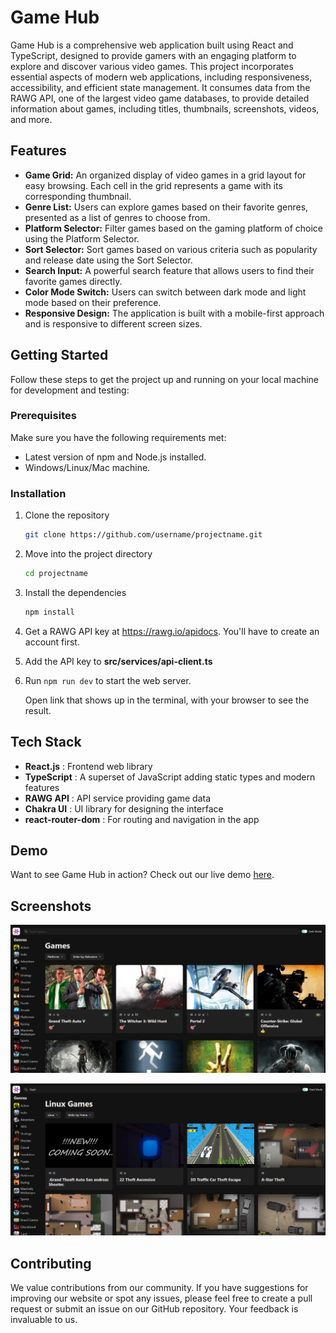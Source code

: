 # Game Hub

Game Hub is a comprehensive web application built using React and TypeScript, designed to provide gamers with an engaging platform to explore and discover various video games. This project incorporates essential aspects of modern web applications, including responsiveness, accessibility, and efficient state management. It consumes data from the RAWG API, one of the largest video game databases, to provide detailed information about games, including titles, thumbnails, screenshots, videos, and more.

## Features

- **Game Grid:** An organized display of video games in a grid layout for easy browsing. Each cell in the grid represents a game with its corresponding thumbnail.
- **Genre List:** Users can explore games based on their favorite genres, presented as a list of genres to choose from.
- **Platform Selector:** Filter games based on the gaming platform of choice using the Platform Selector.
- **Sort Selector:** Sort games based on various criteria such as popularity and release date using the Sort Selector.
- **Search Input:** A powerful search feature that allows users to find their favorite games directly.
- **Color Mode Switch:** Users can switch between dark mode and light mode based on their preference.
- **Responsive Design:** The application is built with a mobile-first approach and is responsive to different screen sizes.

## Getting Started

Follow these steps to get the project up and running on your local machine for development and testing:

### Prerequisites

Make sure you have the following requirements met:

- Latest version of npm and Node.js installed.
- Windows/Linux/Mac machine.

### Installation

1. Clone the repository

   ```bash
   git clone https://github.com/username/projectname.git
   ```

2. Move into the project directory

   ```bash
   cd projectname
   ```

3. Install the dependencies

   ```bash
   npm install
   ```

4. Get a RAWG API key at https://rawg.io/apidocs. You'll have to create an account first.

5. Add the API key to **src/services/api-client.ts**

6. Run `npm run dev` to start the web server.

   Open link that shows up in the terminal, with your browser to see the result.

## Tech Stack

- **React.js** : Frontend web library
- **TypeScript** : A superset of JavaScript adding static types and modern features
- **RAWG API** : API service providing game data
- **Chakra UI** : UI library for designing the interface
- **react-router-dom** : For routing and navigation in the app

## Demo

Want to see Game Hub in action? Check out our live demo [here](https://game-hub-ten-beta.vercel.app/).

## Screenshots

![Home Page](./pictures/Home%20page.PNG)

![Sort Page](./pictures/Sort%20page.PNG)

## Contributing

We value contributions from our community. If you have suggestions for improving our website or spot any issues, please feel free to create a pull request or submit an issue on our GitHub repository. Your feedback is invaluable to us.
